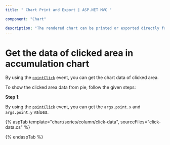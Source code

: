 ```yaml
---
title: " Chart Print and Export | ASP.NET MVC "

component: "Chart"

description: "The rendered chart can be printed or exported directly from the browser by calling the public method print and export."
---
```


# Get the data of clicked area in accumulation chart

By using the [`pointClick`](../../api/accumulation-chart#pointclick) event, you can get the chart data of clicked area.

To show the clicked area data from pie, follow the given steps:

**Step 1**:

By using the [`pointClick`](../../api/accumulation-chart#pointclick) event, you can get the `args.point.x` and `args.point.y` values.

{% aspTab template="chart/series/column/click-data", sourceFiles="click-data.cs" %}

{% endaspTab %}